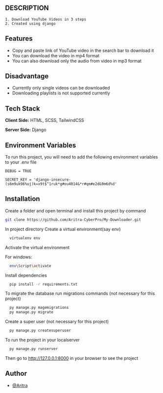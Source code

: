 ## DESCRIPTION
    1. Download YouTube Videos in 3 steps
    2. Created using django
## Features

- Copy and paste link of YouTube video in the search bar to download it
- You can download the video in mp4 format
- You can also download only the audio from video in mp3 format

## Disadvantage

- Currently only single videos can be downloaded 
- Downloading playlists is not supported currently



## Tech Stack

**Client Side:** HTML, SCSS, TailwindCSS

**Server Side:** Django


## Environment Variables

To run this project, you will need to add the following environment variables to your .env file

`DEBUG = TRUE`

`SECRET_KEY = 'django-insecure-(s6m9uk96%uj)k=x9t$^1ruk*g#ou4014&*r#qm#e2d&9m6d%d'`
## Installation

Create a folder and open terminal and install this project by
command 
```bash
git clone https://github.com/Aritra-CyberPro/My-Downloader.git
```
In project directory Create a virtual environment(say env)

```bash
  virtualenv env

```
Activate the virtual environment

For windows:
```bash
  env\Script\activate

```
Install dependencies
```bash
  pip install -r requirements.txt

```
To migrate the database run migrations commands (not necessary for this project)
```bash
  py manage.py magemigrations
  py manage.py migrate

```

Create a super user (not necessary for this project)
```bash
  py manage.py createsuperuser

```

To run the project in your localserver
```bash
  py manage.py runserver

```
Then go to http://127.0.0.1:8000 in your browser to see the project

## Author

- [@Aritra](https://github.com/Aritra-CyberPro)

